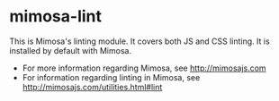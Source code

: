 mimosa-lint
===========

This is Mimosa's linting module.  It covers both JS and CSS linting.  It is installed by default with Mimosa.

* For more information regarding Mimosa, see http://mimosajs.com
* For information regarding linting in Mimosa, see http://mimosajs.com/utilities.html#lint